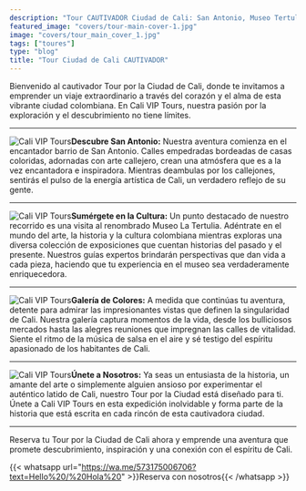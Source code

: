 ```yaml
---
description: "Tour CAUTIVADOR Ciudad de Cali: San Antonio, Museo Tertulia y el Centro"
featured_image: "covers/tour-main-cover-1.jpg"
image: "covers/tour_main_cover_1.jpg"
tags: ["toures"]
type: "blog"
title: "Tour Ciudad de Cali CAUTIVADOR"
---
```


Bienvenido al cautivador Tour por la Ciudad de Cali, donde te invitamos a emprender un viaje extraordinario a través del corazón y el alma de esta vibrante ciudad colombiana. En Cali VIP Tours, nuestra pasión por la exploración y el descubrimiento no tiene límites.

---

![Cali VIP Tours](/images/tour-entry-1.jpg)**Descubre San Antonio:** Nuestra aventura comienza en el encantador barrio de San Antonio. Calles empedradas bordeadas de casas coloridas, adornadas con arte callejero, crean una atmósfera que es a la vez encantadora e inspiradora. Mientras deambulas por los callejones, sentirás el pulso de la energía artística de Cali, un verdadero reflejo de su gente.

---

![Cali VIP Tours](/images/tour-entry-2.jpg)**Sumérgete en la Cultura:** Un punto destacado de nuestro recorrido es una visita al renombrado Museo La Tertulia. Adéntrate en el mundo del arte, la historia y la cultura colombiana mientras exploras una diversa colección de exposiciones que cuentan historias del pasado y el presente. Nuestros guías expertos brindarán perspectivas que dan vida a cada pieza, haciendo que tu experiencia en el museo sea verdaderamente enriquecedora.

---

![Cali VIP Tours](/images/tour-entry-3.jpg)**Galería de Colores:** A medida que continúas tu aventura, detente para admirar las impresionantes vistas que definen la singularidad de Cali. Nuestra galería captura momentos de la vida, desde los bulliciosos mercados hasta las alegres reuniones que impregnan las calles de vitalidad. Siente el ritmo de la música de salsa en el aire y sé testigo del espíritu apasionado de los habitantes de Cali.

---

![Cali VIP Tours](/images/tour-entry-30.jpg)**Únete a Nosotros:** Ya seas un entusiasta de la historia, un amante del arte o simplemente alguien ansioso por experimentar el auténtico latido de Cali, nuestro Tour por la Ciudad está diseñado para ti. Únete a Cali VIP Tours en esta expedición inolvidable y forma parte de la historia que está escrita en cada rincón de esta cautivadora ciudad.

---

Reserva tu Tour por la Ciudad de Cali ahora y emprende una aventura que promete descubrimiento, inspiración y una conexión con el espíritu de Cali.

{{< whatsapp url="https://wa.me/573175006706?text=Hello%20/%20Hola%20" >}}Reserva con nosotros{{< /whatsapp >}}
